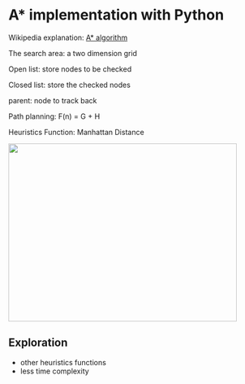 # A* implementation with Python

Wikipedia explanation: [A* algorithm](https://en.wikipedia.org/wiki/A*_search_algorithm)

The search area: a two dimension grid

Open list: store nodes to be checked

Closed list: store the checked nodes

parent: node to track back

Path planning: F(n) = G + H

Heuristics Function: Manhattan Distance

<img src="astar.gif" width="450" height="350">

## Exploration

- other heuristics functions
- less time complexity
